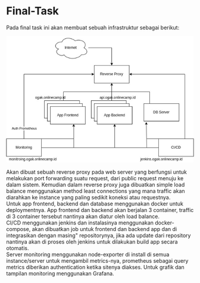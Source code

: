 # Final-Task

Pada final task ini akan membuat sebuah infrastruktur sebagai berikut:

![Readme](final-task-infra.jpg) <br />

Akan dibuat sebuah reverse proxy pada web server yang berfungsi untuk melakukan port forwarding suatu request, dari public request menuju ke dalam sistem. Kemudian dalam reverse proxy juga dibuatkan simple load balance menggunakan method least connections yang mana traffic akan diarahkan ke instance yang paling sedikit koneksi atau requestnya. <br />
Untuk app frontend, backend dan database menggunakan docker untuk deploymentnya. App frontend dan backend akan berjalan 3 container, traffic di 3 container tersebut nantinya akan diatur oleh load balance. <br />
CI/CD menggunakan jenkins dan instalasinya menggunakan docker-compose, akan dibuatkan job untuk frontend dan backend app dan di integrasikan dengan masing" repositorynya, jika ada update dari repository nantinya akan di proses oleh jenkins untuk dilakukan build app secara otomatis. <br />
Server monitoring menggunakan node-exporter di install di semua instance/server untuk mengambil metrics-nya, prometheus sebagai query metrics diberikan authentication ketika sitenya diakses. Untuk grafik dan tampilan monitoring menggunakan Grafana.
